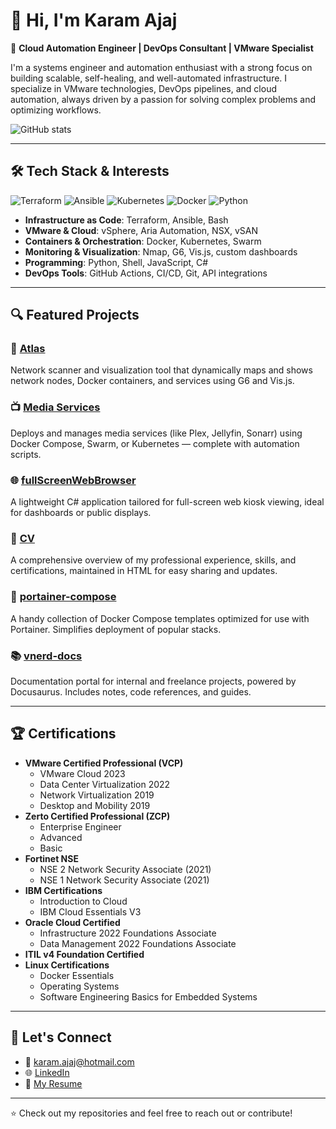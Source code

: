 # 👋 Hi, I'm Karam Ajaj

🚀 **Cloud Automation Engineer | DevOps Consultant | VMware Specialist**

I'm a systems engineer and automation enthusiast with a strong focus on building scalable, self-healing, and well-automated infrastructure. I specialize in VMware technologies, DevOps pipelines, and cloud automation, always driven by a passion for solving complex problems and optimizing workflows.

![GitHub stats](https://github-readme-stats.vercel.app/api?username=karam-ajaj&show_icons=true&theme=highcontrast)

---

## 🛠️ Tech Stack & Interests

![Terraform](https://img.shields.io/badge/Terraform-%233159E8?style=for-the-badge&logo=terraform&logoColor=white)
![Ansible](https://img.shields.io/badge/Ansible-%23EE0000?style=for-the-badge&logo=ansible&logoColor=white)
![Kubernetes](https://img.shields.io/badge/Kubernetes-%23326CE5?style=for-the-badge&logo=kubernetes&logoColor=white)
![Docker](https://img.shields.io/badge/Docker-%232496ED?style=for-the-badge&logo=docker&logoColor=white)
![Python](https://img.shields.io/badge/Python-%233776AB?style=for-the-badge&logo=python&logoColor=white)

- **Infrastructure as Code**: Terraform, Ansible, Bash
- **VMware & Cloud**: vSphere, Aria Automation, NSX, vSAN
- **Containers & Orchestration**: Docker, Kubernetes, Swarm
- **Monitoring & Visualization**: Nmap, G6, Vis.js, custom dashboards
- **Programming**: Python, Shell, JavaScript, C#
- **DevOps Tools**: GitHub Actions, CI/CD, Git, API integrations

---

## 🔍 Featured Projects

### 📡 [Atlas](https://github.com/karam-ajaj/atlas)
Network scanner and visualization tool that dynamically maps and shows network nodes, Docker containers, and services using G6 and Vis.js.

### 📺 [Media Services](https://github.com/karam-ajaj/media_services)
Deploys and manages media services (like Plex, Jellyfin, Sonarr) using Docker Compose, Swarm, or Kubernetes — complete with automation scripts.

### 🌐 [fullScreenWebBrowser](https://github.com/karam-ajaj/fullScreenWebBrowser)
A lightweight C# application tailored for full-screen web kiosk viewing, ideal for dashboards or public displays.

### 📄 [CV](https://cv.vnerd.nl)
A comprehensive overview of my professional experience, skills, and certifications, maintained in HTML for easy sharing and updates.

### 🧰 [portainer-compose](https://github.com/karam-ajaj/portainer-compose)
A handy collection of Docker Compose templates optimized for use with Portainer. Simplifies deployment of popular stacks.

### 📚 [vnerd-docs](https://github.com/karam-ajaj/vnerd-docs)
Documentation portal for internal and freelance projects, powered by Docusaurus. Includes notes, code references, and guides.

---

## 🏆 Certifications

- **VMware Certified Professional (VCP)**
  - VMware Cloud 2023  
  - Data Center Virtualization 2022  
  - Network Virtualization 2019  
  - Desktop and Mobility 2019
- **Zerto Certified Professional (ZCP)**
  - Enterprise Engineer  
  - Advanced  
  - Basic
- **Fortinet NSE**
  - NSE 2 Network Security Associate (2021)  
  - NSE 1 Network Security Associate (2021)
- **IBM Certifications**
  - Introduction to Cloud  
  - IBM Cloud Essentials V3
- **Oracle Cloud Certified**
  - Infrastructure 2022 Foundations Associate  
  - Data Management 2022 Foundations Associate
- **ITIL v4 Foundation Certified**
- **Linux Certifications**
  - Docker Essentials  
  - Operating Systems  
  - Software Engineering Basics for Embedded Systems

---

## 💬 Let's Connect

- 📧 [karam.ajaj@hotmail.com](mailto:karam.ajaj@hotmail.com)
- 🌐 [LinkedIn](https://www.linkedin.com/in/karam-ajaj/)
- 📂 [My Resume](https://cv.vnerd.nl)

---

⭐ Check out my repositories and feel free to reach out or contribute!